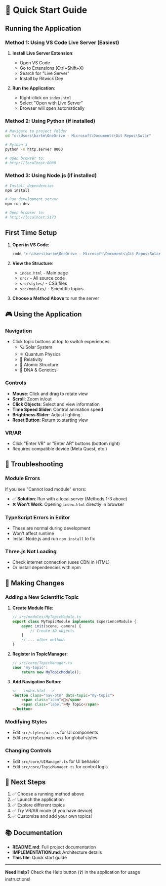 # 🚀 Quick Start Guide

## Running the Application

### Method 1: Using VS Code Live Server (Easiest)

1. **Install Live Server Extension**:
   - Open VS Code
   - Go to Extensions (Ctrl+Shift+X)
   - Search for "Live Server"
   - Install by Ritwick Dey

2. **Run the Application**:
   - Right-click on `index.html`
   - Select "Open with Live Server"
   - Browser will open automatically

### Method 2: Using Python (if installed)

```bash
# Navigate to project folder
cd "c:\Users\bartm\OneDrive - Microsoft\Documents\Git Repos\Solar"

# Python 3
python -m http.server 8000

# Open browser to:
# http://localhost:8000
```

### Method 3: Using Node.js (if installed)

```bash
# Install dependencies
npm install

# Run development server
npm run dev

# Open browser to:
# http://localhost:5173
```

## First Time Setup

1. **Open in VS Code**:
   ```bash
   code "c:\Users\bartm\OneDrive - Microsoft\Documents\Git Repos\Solar"
   ```

2. **View the Structure**:
   - `index.html` - Main page
   - `src/` - All source code
   - `src/styles/` - CSS files
   - `src/modules/` - Scientific topics

3. **Choose a Method Above** to run the server

## 🎮 Using the Application

### Navigation
- Click topic buttons at top to switch experiences:
  - 🪐 Solar System
  - ⚛️ Quantum Physics
  - 🌌 Relativity
  - 🧪 Atomic Structure
  - 🧬 DNA & Genetics

### Controls
- **Mouse**: Click and drag to rotate view
- **Scroll**: Zoom in/out
- **Click Objects**: Select and view information
- **Time Speed Slider**: Control animation speed
- **Brightness Slider**: Adjust lighting
- **Reset Button**: Return to starting view

### VR/AR
- Click "Enter VR" or "Enter AR" buttons (bottom right)
- Requires compatible device (Meta Quest, etc.)

## 🔧 Troubleshooting

### Module Errors
If you see "Cannot load module" errors:
- ✅ **Solution**: Run with a local server (Methods 1-3 above)
- ❌ **Won't Work**: Opening `index.html` directly in browser

### TypeScript Errors in Editor
- These are normal during development
- Won't affect runtime
- Install Node.js and run `npm install` to fix

### Three.js Not Loading
- Check internet connection (uses CDN in HTML)
- Or install dependencies with npm

## 📝 Making Changes

### Adding a New Scientific Topic

1. **Create Module File**:
   ```typescript
   // src/modules/MyTopicModule.ts
   export class MyTopicModule implements ExperienceModule {
       async init(scene, camera) {
           // Create 3D objects
       }
       // ... other methods
   }
   ```

2. **Register in TopicManager**:
   ```typescript
   // src/core/TopicManager.ts
   case 'my-topic':
       return new MyTopicModule();
   ```

3. **Add Navigation Button**:
   ```html
   <!-- index.html -->
   <button class="nav-btn" data-topic="my-topic">
       <span class="icon">🎯</span>
       <span class="label">My Topic</span>
   </button>
   ```

### Modifying Styles
- Edit `src/styles/ui.css` for UI components
- Edit `src/styles/main.css` for global styles

### Changing Controls
- Edit `src/core/UIManager.ts` for UI behavior
- Edit `src/core/TopicManager.ts` for control logic

## 🎯 Next Steps

1. ✅ Choose a running method above
2. ✅ Launch the application
3. ✅ Explore different topics
4. ✅ Try VR/AR mode (if you have device)
5. ✅ Customize and add your own topics!

## 📚 Documentation

- **README.md**: Full project documentation
- **IMPLEMENTATION.md**: Architecture details
- **This file**: Quick start guide

---

**Need Help?** Check the Help button (❓) in the application for usage instructions!
